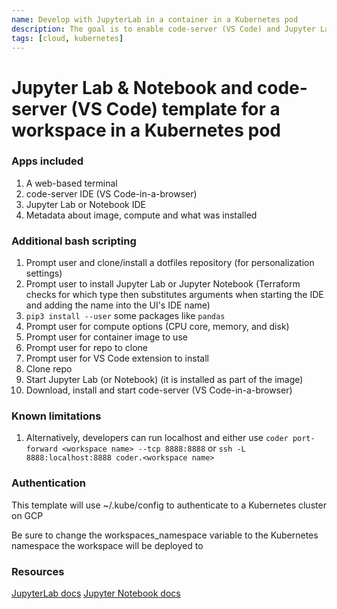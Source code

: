 ```yaml
---
name: Develop with JupyterLab in a container in a Kubernetes pod
description: The goal is to enable code-server (VS Code) and Jupyter Lab or Jupyter Notebook
tags: [cloud, kubernetes]
---
```


# Jupyter Lab & Notebook and code-server (VS Code) template for a workspace in a Kubernetes pod

### Apps included
1. A web-based terminal
1. code-server IDE (VS Code-in-a-browser)
1. Jupyter Lab or Notebook IDE
1. Metadata about image, compute and what was installed

### Additional bash scripting
1. Prompt user and clone/install a dotfiles repository (for personalization settings)
1. Prompt user to install Jupyter Lab or Jupyter Notebook (Terraform checks for which type then substitutes arguments when starting the IDE and adding the name into the UI's IDE name)
1. `pip3 install --user` some packages like `pandas`
1. Prompt user for compute options (CPU core, memory, and disk)
1. Prompt user for container image to use
1. Prompt user for repo to clone
1. Prompt user for VS Code extension to install
1. Clone repo
1. Start Jupyter Lab (or Notebook) (it is installed as part of the image)
1. Download, install and start code-server (VS Code-in-a-browser)

### Known limitations
1. Alternatively, developers can run localhost and either use `coder port-forward <workspace name> --tcp 8888:8888` or `ssh -L 8888:localhost:8888 coder.<workspace name>`

### Authentication

This template will use ~/.kube/config to authenticate to a Kubernetes cluster on GCP

Be sure to change the workspaces_namespace variable to the Kubernetes namespace the workspace will be deployed to

### Resources
[JupyterLab docs](https://jupyter-server.readthedocs.io/en/latest/index.html)
[Jupyter Notebook docs](https://jupyter-notebook.readthedocs.io/en/stable/)
